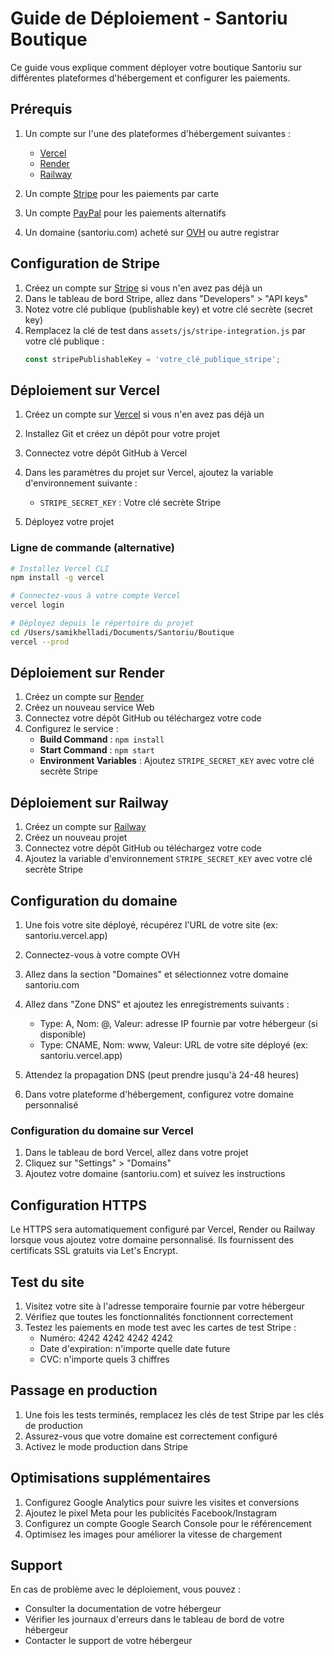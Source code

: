 # Guide de Déploiement - Santoriu Boutique

Ce guide vous explique comment déployer votre boutique Santoriu sur différentes plateformes d'hébergement et configurer les paiements.

## Prérequis

1. Un compte sur l'une des plateformes d'hébergement suivantes :
   - [Vercel](https://vercel.com)
   - [Render](https://render.com)
   - [Railway](https://railway.app)

2. Un compte [Stripe](https://stripe.com) pour les paiements par carte
3. Un compte [PayPal](https://paypal.com) pour les paiements alternatifs
4. Un domaine (santoriu.com) acheté sur [OVH](https://ovh.fr) ou autre registrar

## Configuration de Stripe

1. Créez un compte sur [Stripe](https://stripe.com) si vous n'en avez pas déjà un
2. Dans le tableau de bord Stripe, allez dans "Developers" > "API keys"
3. Notez votre clé publique (publishable key) et votre clé secrète (secret key)
4. Remplacez la clé de test dans `assets/js/stripe-integration.js` par votre clé publique :
   ```javascript
   const stripePublishableKey = 'votre_clé_publique_stripe';
   ```

## Déploiement sur Vercel

1. Créez un compte sur [Vercel](https://vercel.com) si vous n'en avez pas déjà un
2. Installez Git et créez un dépôt pour votre projet
3. Connectez votre dépôt GitHub à Vercel
4. Dans les paramètres du projet sur Vercel, ajoutez la variable d'environnement suivante :
   - `STRIPE_SECRET_KEY` : Votre clé secrète Stripe

5. Déployez votre projet

### Ligne de commande (alternative)

```bash
# Installez Vercel CLI
npm install -g vercel

# Connectez-vous à votre compte Vercel
vercel login

# Déployez depuis le répertoire du projet
cd /Users/samikhelladi/Documents/Santoriu/Boutique
vercel --prod
```

## Déploiement sur Render

1. Créez un compte sur [Render](https://render.com)
2. Créez un nouveau service Web
3. Connectez votre dépôt GitHub ou téléchargez votre code
4. Configurez le service :
   - **Build Command** : `npm install`
   - **Start Command** : `npm start`
   - **Environment Variables** : Ajoutez `STRIPE_SECRET_KEY` avec votre clé secrète Stripe

## Déploiement sur Railway

1. Créez un compte sur [Railway](https://railway.app)
2. Créez un nouveau projet
3. Connectez votre dépôt GitHub ou téléchargez votre code
4. Ajoutez la variable d'environnement `STRIPE_SECRET_KEY` avec votre clé secrète Stripe

## Configuration du domaine

1. Une fois votre site déployé, récupérez l'URL de votre site (ex: santoriu.vercel.app)
2. Connectez-vous à votre compte OVH
3. Allez dans la section "Domaines" et sélectionnez votre domaine santoriu.com
4. Allez dans "Zone DNS" et ajoutez les enregistrements suivants :
   - Type: A, Nom: @, Valeur: adresse IP fournie par votre hébergeur (si disponible)
   - Type: CNAME, Nom: www, Valeur: URL de votre site déployé (ex: santoriu.vercel.app)

5. Attendez la propagation DNS (peut prendre jusqu'à 24-48 heures)
6. Dans votre plateforme d'hébergement, configurez votre domaine personnalisé

### Configuration du domaine sur Vercel

1. Dans le tableau de bord Vercel, allez dans votre projet
2. Cliquez sur "Settings" > "Domains"
3. Ajoutez votre domaine (santoriu.com) et suivez les instructions

## Configuration HTTPS

Le HTTPS sera automatiquement configuré par Vercel, Render ou Railway lorsque vous ajoutez votre domaine personnalisé. Ils fournissent des certificats SSL gratuits via Let's Encrypt.

## Test du site

1. Visitez votre site à l'adresse temporaire fournie par votre hébergeur
2. Vérifiez que toutes les fonctionnalités fonctionnent correctement
3. Testez les paiements en mode test avec les cartes de test Stripe :
   - Numéro: 4242 4242 4242 4242
   - Date d'expiration: n'importe quelle date future
   - CVC: n'importe quels 3 chiffres

## Passage en production

1. Une fois les tests terminés, remplacez les clés de test Stripe par les clés de production
2. Assurez-vous que votre domaine est correctement configuré
3. Activez le mode production dans Stripe

## Optimisations supplémentaires

1. Configurez Google Analytics pour suivre les visites et conversions
2. Ajoutez le pixel Meta pour les publicités Facebook/Instagram
3. Configurez un compte Google Search Console pour le référencement
4. Optimisez les images pour améliorer la vitesse de chargement

## Support

En cas de problème avec le déploiement, vous pouvez :
- Consulter la documentation de votre hébergeur
- Vérifier les journaux d'erreurs dans le tableau de bord de votre hébergeur
- Contacter le support de votre hébergeur
